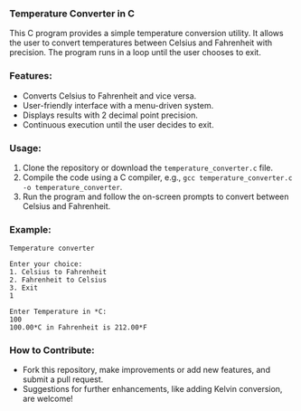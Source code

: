 ### Temperature Converter in C

This C program provides a simple temperature conversion utility. It allows the user to convert temperatures between Celsius and Fahrenheit with precision. The program runs in a loop until the user chooses to exit.

### Features:
- Converts Celsius to Fahrenheit and vice versa.
- User-friendly interface with a menu-driven system.
- Displays results with 2 decimal point precision.
- Continuous execution until the user decides to exit.

### Usage:
1. Clone the repository or download the `temperature_converter.c` file.
2. Compile the code using a C compiler, e.g., `gcc temperature_converter.c -o temperature_converter`.
3. Run the program and follow the on-screen prompts to convert between Celsius and Fahrenheit.

### Example:
```
Temperature converter

Enter your choice:
1. Celsius to Fahrenheit
2. Fahrenheit to Celsius
3. Exit
1

Enter Temperature in *C:
100
100.00*C in Fahrenheit is 212.00*F
```

### How to Contribute:
- Fork this repository, make improvements or add new features, and submit a pull request.
- Suggestions for further enhancements, like adding Kelvin conversion, are welcome!
